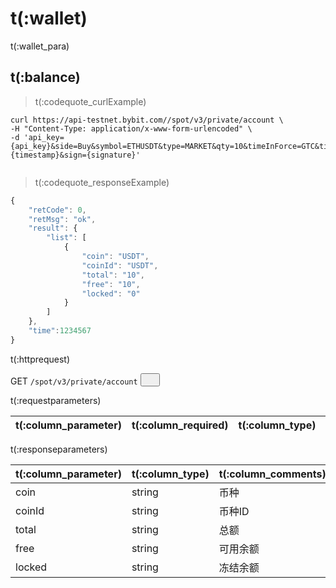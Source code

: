# t(:wallet)
t(:wallet_para)

## t(:balance)
> t(:codequote_curlExample)

```console
curl https://api-testnet.bybit.com//spot/v3/private/account \
-H "Content-Type: application/x-www-form-urlencoded" \
-d 'api_key={api_key}&side=Buy&symbol=ETHUSDT&type=MARKET&qty=10&timeInForce=GTC&timestamp={timestamp}&sign={signature}'
```

```python--pybit

```

> t(:codequote_responseExample)

```javascript
{
    "retCode": 0,
    "retMsg": "ok",
    "result": {
        "list": [
            {
                "coin": "USDT",
                "coinId": "USDT",
                "total": "10",
                "free": "10",
                "locked": "0"
            }
        ]
    },
    "time":1234567
}
```


<p class="fake_header">t(:httprequest)</p>
GET
<code><span id=svAccount>/spot/v3/private/account</span></code>
<button class="clipboard_button" data-clipboard-action="copy" data-clipboard-target="#svAccount"><img src="/images/copy_to_clipboard.png" height=15 width=15></img></button>

<p class="fake_header">t(:requestparameters)</p>

| t(:column_parameter) | t(:column_required) | t(:column_type) | t(:column_comments) |
|:---------------------|:--------------------|:----------------|---------------------|

<p class="fake_header">t(:responseparameters)</p>

| t(:column_parameter) | t(:column_type) | t(:column_comments)  |
|:---------------------|:----------------|----------------------|
| coin                 | string          | 币种                   |
| coinId               | string          | 币种ID                 |
| total                | string          | 总额                   |
| free                 | string          | 可用余额                 |
| locked               | string          | 冻结余额                 |

